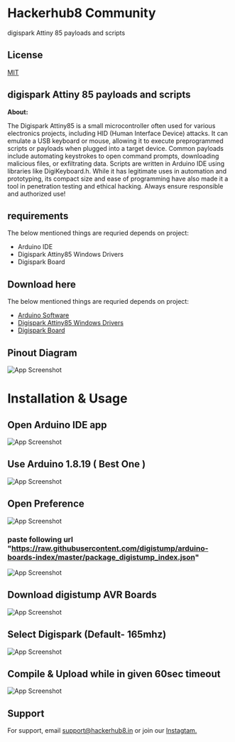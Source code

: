
# Hackerhub8 Community

digispark Attiny 85 payloads and scripts



## License

[MIT](https://github.com/hacker-hub8/Attiny85_payloads/blob/main/LICENSE)


## digispark Attiny 85 payloads and scripts

**About:** 

The Digispark Attiny85 is a small microcontroller often used for various electronics projects, including HID (Human Interface Device) attacks. It can emulate a USB keyboard or mouse, allowing it to execute preprogrammed scripts or payloads when plugged into a target device. Common payloads include automating keystrokes to open command prompts, downloading malicious files, or exfiltrating data. Scripts are written in Arduino IDE using libraries like DigiKeyboard.h. While it has legitimate uses in automation and prototyping, its compact size and ease of programming have also made it a tool in penetration testing and ethical hacking. Always ensure responsible and authorized use!



## requirements

The below mentioned things are requried depends on project:

- Arduino IDE
- Digispark Attiny85 Windows Drivers
- Digispark Board




## Download here

The below mentioned things are requried depends on project:

- [Arduino Software](https://www.arduino.cc/en/software)
- [Digispark Attiny85 Windows Drivers](https://github.com/digistump/DigistumpArduino/releases/download/1.6.7/Digistump.Drivers.zip)
- [Digispark Board](https://www.google.com/search?q=digispark+board+amazon+india)

## Pinout Diagram

![App Screenshot](https://raw.githubusercontent.com/hacker-hub8/Attiny85_payloads/refs/heads/main/img/digispark-pinout.png)

# Installation & Usage
## Open Arduino IDE app
![App Screenshot](https://raw.githubusercontent.com/hacker-hub8/Attiny85_payloads/refs/heads/main/img/1a.png)

## Use Arduino 1.8.19 ( Best One )
![App Screenshot](https://raw.githubusercontent.com/hacker-hub8/Attiny85_payloads/refs/heads/main/img/2a.png)


## Open Preference
![App Screenshot](https://raw.githubusercontent.com/hacker-hub8/Attiny85_payloads/refs/heads/main/img/3a.png)

### paste following url  "https://raw.githubusercontent.com/digistump/arduino-boards-index/master/package_digistump_index.json" 
![App Screenshot](https://raw.githubusercontent.com/hacker-hub8/Attiny85_payloads/refs/heads/main/img/4a.png)

## Download digistump AVR Boards
![App Screenshot](https://raw.githubusercontent.com/hacker-hub8/Attiny85_payloads/refs/heads/main/img/5a.png)

## Select Digispark (Default- 165mhz)
![App Screenshot](https://raw.githubusercontent.com/hacker-hub8/Attiny85_payloads/refs/heads/main/img/6a.png)
## Compile & Upload while in given 60sec timeout
![App Screenshot](https://raw.githubusercontent.com/hacker-hub8/Attiny85_payloads/refs/heads/main/img/7a.png)
## Support

For support, email support@hackerhub8.in or join our 
[Instagtam.](https://www.instagram.com/hacker_hub8)



